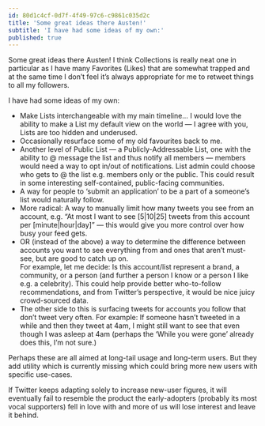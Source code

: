```yaml
---
id: 80d1c4cf-0d7f-4f49-97c6-c9861c035d2c
title: 'Some great ideas there Austen!'
subtitle: 'I have had some ideas of my own:'
published: true
---
```




Some great ideas there Austen! I think Collections is really neat one in particular as I have many Favorites (Likes) that are somewhat trapped and at the same time I don’t feel it’s always appropriate for me to retweet things to all my followers.

I have had some ideas of my own:

- Make Lists interchangeable with my main timeline… I would love the ability to make a List my default view on the world — I agree with you, Lists are too hidden and underused.
- Occasionally resurface some of my old favourites back to me.
- Another level of Public List — a Publicly-Addressable List, one with the ability to @ message the list and thus notify all members — members would need a way to opt in/out of notifications. List admin could choose who gets to @ the list e.g. members only or the public. This could result in some interesting self-contained, public-facing communities.
- A way for people to ‘submit an application’ to be a part of a someone’s list would naturally follow.
- More radical: A way to manually limit how many tweets you see from an account, e.g. “At most I want to see \[5|10|25\] tweets from this account per \[minute|hour|day\]” — this would give you more control over how busy your feed gets.
- OR (instead of the above) a way to determine the difference between accounts you want to see everything from and ones that aren’t must-see, but are good to catch up on.  
    For example, let me decide: Is this account/list represent a brand, a community, or a person (and further a person I know or a person I like e.g. a celebrity). This could help provide better who-to-follow recommendations, and from Twitter’s perspective, it would be nice juicy crowd-sourced data.
- The other side to this is surfacing tweets for accounts you follow that don’t tweet very often. For example: If someone hasn’t tweeted in a while and then they tweet at 4am, I might still want to see that even though I was asleep at 4am (perhaps the ‘While you were gone’ already does this, I’m not sure.)

Perhaps these are all aimed at long-tail usage and long-term users. But they add utility which is currently missing which could bring more new users with specific use-cases.

If Twitter keeps adapting solely to increase new-user figures, it will eventually fail to resemble the product the early-adopters (probably its most vocal supporters) fell in love with and more of us will lose interest and leave it behind.

